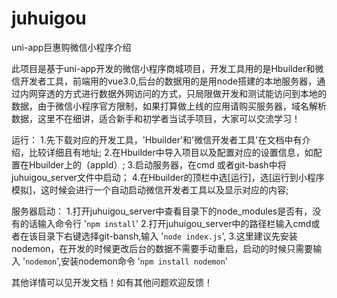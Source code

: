 # juhuigou

uni-app巨惠购微信小程序介绍
  
  此项目是基于uni-app开发的微信小程序商城项目，开发工具用的是Hbuilder和微信开发者工具，前端用的vue3.0,后台的数据用的是用node搭建的本地服务器，通过内网穿透的方式进行数据外网访问的方式，只局限做开发和测试能访问到本地的数据，由于微信小程序官方限制，如果打算做上线的应用请购买服务器，域名解析数据，这里不在细讲，适合新手和初学者当试手项目，大家可以交流学习！

运行：
1.先下载对应的开发工具，'Hbuilder'和'微信开发者工具'在文档中有介绍，比较详细且有地址;
2.在Hbuilder中导入项目以及配置对应的设置信息，如配置在Hbuilder上的（appId）;
3.启动服务器，在cmd 或者git-bash中将juhuigou_server文件中启动；
4.在Hbuilder的顶栏中选[运行]，选[运行到小程序模拟]，这时候会进行一个自动启动微信开发者工具以及显示对应的内容;

服务器启动：
1.打开juhuigou_server中查看目录下的node_modules是否有，没有的话输入命令行 '` npm install `'
2.打开juhuigou_server中的路径栏输入cmd或者在该目录下右键选择git-bansh,输入 '` node index.js `',
3.这里建议先安装nodemon，在开发的时候更改后台的数据不需要手动重启，启动的时候只需要输入 '` nodemon `',安装nodemon命令 '` npm install nodemon `'

其他详情可以见开发文档！如有其他问题欢迎反馈！
